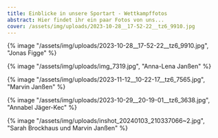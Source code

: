 ```yaml
---
title: Einblicke in unsere Sportart - Wettkampffotos
abstract: Hier findet ihr ein paar Fotos von uns...
cover: /assets/img/uploads/2023-10-28__17-52-22__tz6_9910.jpg
---
```

{% image "/assets/img/uploads/2023-10-28__17-52-22__tz6_9910.jpg", "Jonas Figge" %}

{% image "/assets/img/uploads/img_7319.jpg", "Anna-Lena Janßen" %}

{% image "/assets/img/uploads/2023-11-12__10-22-17__tz6_7565.jpg", "Marvin Janßen" %}

{% image "/assets/img/uploads/2023-10-29__20-19-01__tz6_3638.jpg", "Annabel Jäger-Kec" %}

{% image "/assets/img/uploads/inshot_20240103_210337066~2.jpg", "Sarah Brockhaus und Marvin Janßen" %}
